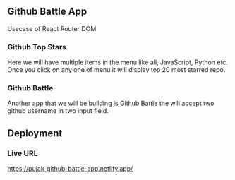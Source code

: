 ## Github Battle App

Usecase of React Router DOM

### Github Top Stars

Here we will have multiple items in the menu like all, JavaScript, Python etc. Once you click on any one of menu it will display top 20 most starred repo.

### Github Battle

Another app that we will be building is Github Battle the will accept two github username in two input field.

## Deployment

### Live URL
https://pujak-github-battle-app.netlify.app/
